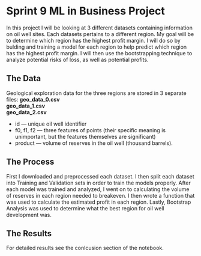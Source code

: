 # Sprint 9 ML in Business Project

In this project I will be looking at 3 different datasets containing information on oil well sites. Each datasets pertains to a different region. My goal will be to determine which region has the highest profit margin. I will do so by bulding and training a model for each region to help predict which region has the highest profit margin. I will then use the bootstrapping technique to analyze potential risks of loss, as well as potential profits.

## The Data
Geological exploration data for the three regions are stored in 3 separate files:
**geo_data_0.csv** \
**geo_data_1.csv** \
**geo_data_2.csv** 
- id — unique oil well identifier
- f0, f1, f2 — three features of points (their specific meaning is unimportant, but the features themselves are significant)
- product — volume of reserves in the oil well (thousand barrels).

## The Process
First I downloaded and preprocessed each dataset. I then split each dataset into Training and Validation sets in order to train the models properly. After each model was trained and analyzed, I went on to calculating the volume of reserves in each region needed to breakeven. I then wrote a function that was used to calculate the estimated profit in each region. Lastly, Bootstrap Analysis was used to determine what the best region for oil well development was. 

## The Results 
For detailed results see the conlcusion section of the notebook. 
